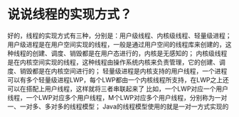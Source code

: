 # 说说线程的实现方式？
好的，线程的实现方式有三种，分别是：用户级线程、内核级线程、轻量级进程；
用户级进程是在用户空间实现的线程，一般是通过用户空间的线程库来创建的，这种线程的创建、调度、销毁都是在用户态进行的，内核是无感知的；
内核级线程是在内核空间实现的线程，这种线程由操作系统内核来负责管理，它的创建、调度、销毁都是在内核空间进行的；
轻量级进程是内核支持的用户线程，一个进程可以有多个轻量级进程LWP，每个LWP都由一个内核线程所支持，在LWP之上还可以在搭配上用户线程，这样就将三者串联起来了
比如，一个LWP对应一个用户线程，一个LWP对应多个用户线程，M个LWP对应多个用户线程，分别称为一对一、一对多、多对多的线程模型；
Java的线程模型使用的就是一对一方式实现的